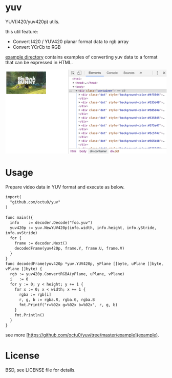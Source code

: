 # yuv

YUV(I420/yuv420p) utils.

this util feature:

- Convert I420 / YUV420 planar format data to rgb array
- Convert YCrCb to RGB

[example directory](https://github.com/octu0/yuv/tree/master/example) contains examples of converting yuv data to a format that can be expressed in HTML.

![browser debug](https://github.com/octu0/yuv/blob/master/example/screenshot_2019-09-29.png?raw=true)

# Usage

Prepare video data in YUV format and execute as below.

```
import(
  "github.com/octu0/yuv"
)

func main(){
  info    := decoder.Decode("foo.yuv")
  yuv420p := yuv.NewYUV420p(info.width, info.height, info.yStride, info.uvStride)
  for {
    frame := decoder.Next()
    decodedFrame(yuv420p, frame.Y, frame.U, frame.V)
  }
}
func decodedFrame(yuv420p *yuv.YUV420p, yPlane []byte, uPlane []byte, vPlane []byte) {
  rgb := yuv420p.ConvertRGBA(yPlane, uPlane, vPlane)
  i   := 0
  for y := 0; y < height; y += 1 {
    for x := 0; x < width; x += 1 {
      rgba := rgb[i]
      r, g, b := rgba.R, rgba.G, rgba.B
      fmt.Printf("r=%02x g=%02x b=%02x", r, g, b)
    }
    fmt.Println()
  }
}
```

see more [https://github.com/octu0/yuv/tree/master/example](example).


# License

BSD, see LICENSE file for details.
